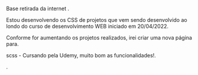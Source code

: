 Base retirada da internet . 

Estou desenvolvendo os CSS de projetos que vem sendo desenvolvido ao londo do curso de desenvolvimento WEB iniciado em 20/04/2022. 

Conforme for aumentando os projetos realizados, irei criar uma nova página para. 

scss - Cursando pela Udemy, muito bom as funcionalidades!. 

. 
